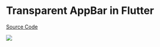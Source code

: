 # Transparent AppBar in Flutter

[Source Code](../source/transparent-appbar-in-flutter.dart)

![](../images/transparent-appbar-in-flutter.jpg)
